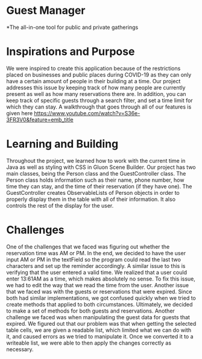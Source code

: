 # Guest Manager

*The all-in-one tool for public and private gatherings

# Inspirations and Purpose

We were inspired to create this application because of the restrictions placed on businesses and public places during COVID-19 as they can only have a certain amount of people in their building at a time. Our project addresses this issue by keeping track of how many people are currently present as well as how many reservations there are. In addition, you can keep track of specific guests through a search filter, and set a time limit for which they can stay. A walkthrough that goes through all of our features is given here https://www.youtube.com/watch?v=S36e-3FR3V0&feature=emb_title

# Learning and Building

Throughout the project, we learned how to work with the current time in Java as well as styling with CSS in Gluon Scene Builder. Our project has two main classes, being the Person class and the GuestController class. The Person class holds information such as their name, phone number, how time they can stay, and the time of their reservation (if they have one). The GuestController creates ObservableLists of Person objects in order to properly display them in the table with all of their information. It also controls the rest of the display for the user.

# Challenges

One of the challenges that we faced was figuring out whether the reservation time was AM or PM. In the end, we decided to have the user input AM or PM in the textField so the program could read the last two characters and set up the reminder accordingly. A similar issue to this is verifying that the user entered a valid time. We realized that a user could enter 13:61AM as a time, which makes absolutely no sense. To fix this issue, we had to edit the way that we read the time from the user. Another issue that we faced was with the guests or reservations that were expired. Since both had similar implementations, we got confused quickly when we tried to create methods that applied to both circumstances. Ultimately, we decided to make a set of methods for both guests and reservations. Another challenge we faced was when manipulating the guest data for guests that expired. We figured out that our problem was that when getting the selected table cells, we are given a readable list, which limited what we can do with it, and caused errors as we tried to manipulate it. Once we converted it to a writeable list, we were able to then apply the changes correctly as necessary.
 
